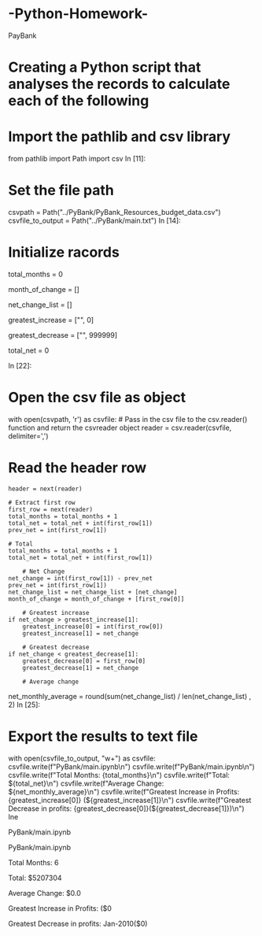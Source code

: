 # -Python-Homework-
PayBank                               

# Creating a Python script that analyses the records to calculate each of the following

# Import the pathlib and csv library
from pathlib import Path
import csv
In [11]:
# Set the file path
csvpath = Path("../PyBank/PyBank_Resources_budget_data.csv")
csvfile_to_output = Path("../PyBank/main.txt")
In [14]:
# Initialize racords

total_months = 0

month_of_change = []

net_change_list = []

greatest_increase = ["", 0]

greatest_decrease = ["", 999999]

total_net = 0

In [22]:
# Open the csv file as object

with open(csvpath, 'r') as csvfile:
    # Pass in the csv file to the csv.reader() function and return the csvreader object
    reader = csv.reader(csvfile, delimiter=',')
   
  # Read the header row
    header = next(reader)
    
    # Extract first row
    first_row = next(reader)
    total_months = total_months + 1
    total_net = total_net + int(first_row[1])
    prev_net = int(first_row[1])
      
    # Total
    total_months = total_months + 1
    total_net = total_net + int(first_row[1])
        
        # Net Change
    net_change = int(first_row[1]) - prev_net
    prev_net = int(first_row[1])
    net_change_list = net_change_list + [net_change]
    month_of_change = month_of_change + [first_row[0]]
        
        # Greatest increase
    if net_change > greatest_increase[1]:
        greatest_increase[0] = int(first_row[0])
        greatest_increase[1] = net_change
            
        # Greatest decrease
    if net_change < greatest_decrease[1]:
        greatest_decrease[0] = first_row[0]
        greatest_decrease[1] = net_change
            
        # Average change
net_monthly_average = round(sum(net_change_list) / len(net_change_list) , 2)
In [25]:
# Export the results to text file 
with open(csvfile_to_output, "w+") as csvfile:
    csvfile.write(f"PyBank/main.ipynb\n")
    csvfile.write(f"PyBank/main.ipynb\n")
    csvfile.write(f"Total Months: {total_months}\n")
    csvfile.write(f"Total: ${total_net}\n")
    csvfile.write(f"Average Change: ${net_monthly_average}\n")
    csvfile.write(f"Greatest Increase in Profits: {greatest_increase[0]} (${greatest_increase[1]}\n")
    csvfile.write(f"Greatest Decrease in profits: {greatest_decrease[0]}(${greatest_decrease[1]})\n")
Ine 

PyBank/main.ipynb

PyBank/main.ipynb

Total Months: 6

Total: $5207304

Average Change: $0.0

Greatest Increase in Profits:  ($0

Greatest Decrease in profits: Jan-2010($0)
